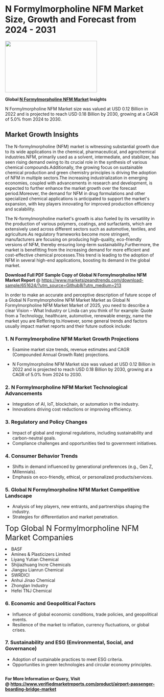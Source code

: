 <H1>N Formylmorpholine NFM Market Size, Growth and Forecast from 2024 - 2031</H1><img class="aligncenter size-medium wp-image-584254" src="https://thirdeyenews.in/wp-content/uploads/2024/09/Global-Market-Research-300x168.jpeg" alt="" width="300" height="168" /><p><strong>Global&nbsp;<a href="https://www.marketsizeandtrends.com/download-sample/651624/?utm_source=Github8j?utm_medium=213">N Formylmorpholine NFM Market</a> Insights</strong></p><p>N Formylmorpholine NFM Market size was valued at USD 0.12 Billion in 2022 and is projected to reach USD 0.18 Billion by 2030, growing at a CAGR of 5.0% from 2024 to 2030.</p><p><h2>Market Growth Insights</h2> <p>The N-formylmorpholine (NFM) market is witnessing substantial growth due to its wide applications in the chemical, pharmaceutical, and agrochemical industries.NFM, primarily used as a solvent, intermediate, and stabilizer, has seen rising demand owing to its crucial role in the synthesis of various chemical compounds.Additionally, the growing focus on sustainable chemical production and green chemistry principles is driving the adoption of NFM in multiple sectors.The increasing industrialization in emerging economies, coupled with advancements in research and development, is expected to further enhance the market growth over the forecast period.Moreover, the demand for NFM in drug formulations and other specialized chemical applications is anticipated to support the market's expansion, with key players innovating for improved production efficiency and scalability.</p> <p>The N-formylmorpholine market's growth is also fueled by its versatility in the production of various polymers, coatings, and surfactants, which are extensively used across different sectors such as automotive, textiles, and agriculture.As regulatory frameworks become more stringent, manufacturers are focusing on producing high-quality, eco-friendly versions of NFM, thereby ensuring long-term sustainability.Furthermore, the market is benefitting from the increasing demand for more efficient and cost-effective chemical processes.This trend is leading to the adoption of NFM in several high-end applications, boosting its demand in the global market.</p> <p><span class=""><strong>Download Full PDF Sample Copy of Global N Formylmorpholine NFM Market Report</strong> @ <a href="https://www.marketsizeandtrends.com/download-sample/651624/?utm_source=Github8j?utm_medium=213" target="_blank">https://www.marketsizeandtrends.com/download-sample/651624/?utm_source=Github8j?utm_medium=213</a></span></p><p>In order to make an accurate and perceptive description of future scope of a Global&nbsp;N Formylmorpholine NFM Market Market as Global&nbsp;N Formylmorpholine NFM Market Market of 2025, you need to describe a clear Vision &ndash; What Industry or Linda can you think of for example: Quote from a Technology, healthcare, automotive, renewable energy, name the market you are Reffering to.However, some general trends and factors usually impact market reports and their future outlook include:</p><h3>1.&nbsp;<strong>N Formylmorpholine NFM Market Growth Projections</strong></h3><ul><li>Examine market size trends, revenue estimates and CAGR (Compounded Annual Growth Rate) projections.</li><li><p>N Formylmorpholine NFM Market size was valued at USD 0.12 Billion in 2022 and is projected to reach USD 0.18 Billion by 2030, growing at a CAGR of 5.0% from 2024 to 2030.</p></li></ul><h3>2.&nbsp;<strong>N Formylmorpholine NFM Market Technological Advancements</strong></h3><ul><li>Integration of AI, IoT, blockchain, or automation in the industry.</li><li>Innovations driving cost reductions or improving efficiency.</li></ul><h3>3.&nbsp;<strong>Regulatory and Policy Changes</strong></h3><ul><li>Impact of global and regional regulations, including sustainability and carbon-neutral goals.</li><li>Compliance challenges and opportunities tied to government initiatives.</li></ul><h3>4.&nbsp;<strong>Consumer Behavior Trends</strong></h3><ul><li>Shifts in demand influenced by generational preferences (e.g., Gen Z, Millennials).</li><li>Emphasis on eco-friendly, ethical, or personalized products/services.</li></ul><h3>5.&nbsp;<strong>Global N Formylmorpholine NFM Market Competitive Landscape</strong></h3><ul><li>Analysis of key players, new entrants, and partnerships shaping the industry.</li><li>Strategies for differentiation and market penetration.</li></ul><p data-pm-slice="1 1 []"><span style="color: inherit; font-family: inherit; font-size: 25px;">Top Global N Formylmorpholine NFM Market Companies</span></p><div class="" data-test-id=""><p><li>BASF</li><li> Amines & Plasticizers Limited</li><li> Liyang Yutian Chemical</li><li> Shijiazhuang Incre Chemicals</li><li> Jiangsu Lianrun Chemical</li><li> SWRDICI</li><li> Anhui Jinao Chemical</li><li> Zhonglan Industry</li><li> Hefei TNJ Chemical</li></p></div><h3>6.&nbsp;<strong>Economic and Geopolitical Factors</strong></h3><ul><li>Influence of global economic conditions, trade policies, and geopolitical events.</li><li>Resilience of the market to inflation, currency fluctuations, or global crises.</li></ul><h3>7.&nbsp;<strong>Sustainability and ESG (Environmental, Social, and Governance)</strong></h3><ul><li>Adoption of sustainable practices to meet ESG criteria.</li><li>Opportunities in green technologies and circular economy principles.</li></ul><h2><strong style="font-size: 14px;">For More Information or Query, Visit @&nbsp;</strong><a style="background-color: #ffffff; font-size: 14px;" href="https://www.marketsizeandtrends.com/report/n-formylmorpholine-nfm-market/" target="_blank">https://www.verifiedmarketreports.com/product/airport-passenger-boarding-bridge-market</a></h2>